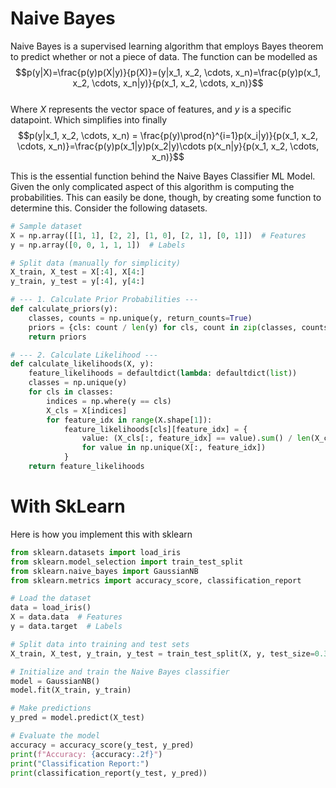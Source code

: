 # Naive Bayes
Naive Bayes is a supervised learning algorithm that employs Bayes theorem to predict whether or not a piece of data. The function can be modelled as  
$$p(y|X)=\frac{p(y)p(X|y)}{p(X)}=(y|x_1, x_2, \cdots, x_n)=\frac{p(y)p(x_1, x_2, \cdots, x_n|y)}{p(x_1, x_2, \cdots, x_n)}$$  
Where $X$ represents the vector space of features, and $y$ is a specific datapoint. Which simplifies into finally  
$$p(y|x_1, x_2, \cdots, x_n) = \frac{p(y)\prod{n}^{i=1}p(x_i|y)}{p(x_1, x_2, \cdots, x_n)}=\frac{p(y)p(x_1|y)p(x_2|y)\cdots p(x_n|y}{p(x_1, x_2, \cdots, x_n)}$$

This is the essential function behind the Naive Bayes Classifier ML Model. Given the only complicated aspect of this algorithm is computing the probabilities. This can easily be done, though, by creating some function to determine this. Consider the following datasets.

```Python
# Sample dataset
X = np.array([[1, 1], [2, 2], [1, 0], [2, 1], [0, 1]])  # Features
y = np.array([0, 0, 1, 1, 1])  # Labels

# Split data (manually for simplicity)
X_train, X_test = X[:4], X[4:]
y_train, y_test = y[:4], y[4:]

# --- 1. Calculate Prior Probabilities ---
def calculate_priors(y):
    classes, counts = np.unique(y, return_counts=True)
    priors = {cls: count / len(y) for cls, count in zip(classes, counts)}
    return priors

# --- 2. Calculate Likelihood ---
def calculate_likelihoods(X, y):
    feature_likelihoods = defaultdict(lambda: defaultdict(list))
    classes = np.unique(y)
    for cls in classes:
        indices = np.where(y == cls)
        X_cls = X[indices]
        for feature_idx in range(X.shape[1]):
            feature_likelihoods[cls][feature_idx] = {
                value: (X_cls[:, feature_idx] == value).sum() / len(X_cls)
                for value in np.unique(X[:, feature_idx])
            }
    return feature_likelihoods

```

# With SkLearn
Here is how you implement this with sklearn

```Python
from sklearn.datasets import load_iris
from sklearn.model_selection import train_test_split
from sklearn.naive_bayes import GaussianNB
from sklearn.metrics import accuracy_score, classification_report

# Load the dataset
data = load_iris()
X = data.data  # Features
y = data.target  # Labels

# Split data into training and test sets
X_train, X_test, y_train, y_test = train_test_split(X, y, test_size=0.3, random_state=42)

# Initialize and train the Naive Bayes classifier
model = GaussianNB()
model.fit(X_train, y_train)

# Make predictions
y_pred = model.predict(X_test)

# Evaluate the model
accuracy = accuracy_score(y_test, y_pred)
print(f"Accuracy: {accuracy:.2f}")
print("Classification Report:")
print(classification_report(y_test, y_pred))

```







